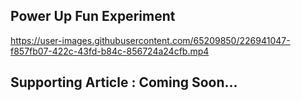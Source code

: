 ## **Power Up Fun Experiment**

https://user-images.githubusercontent.com/65209850/226941047-f857fb07-422c-43fd-b84c-856724a24cfb.mp4

## Supporting Article : Coming Soon...




